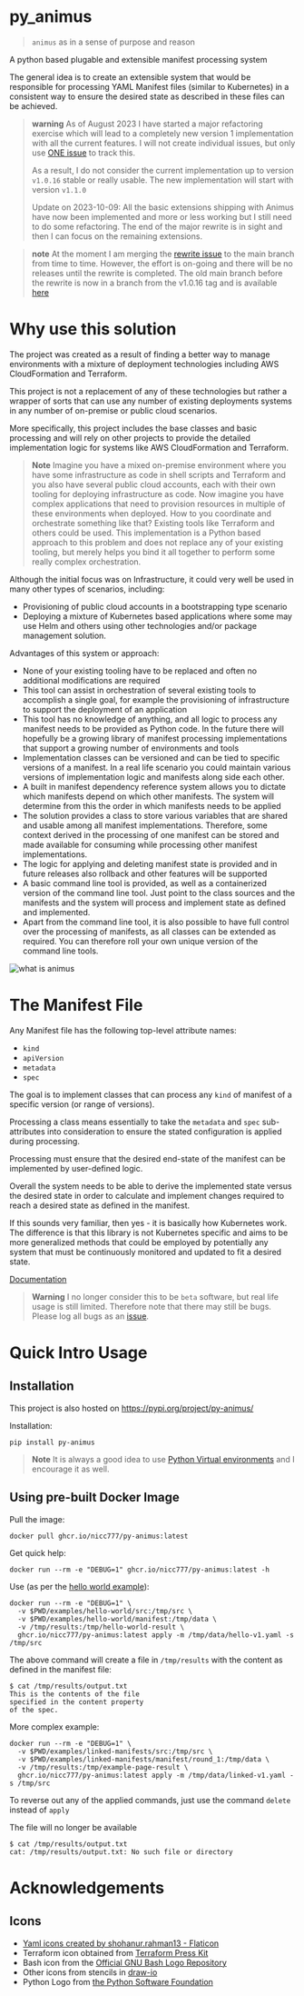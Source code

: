 # py_animus

> `animus` as in a sense of purpose and reason

A python based plugable and extensible manifest processing system

The general idea is to create an extensible system that would be responsible for processing YAML Manifest files (similar to Kubernetes) in a consistent way to ensure the desired state as described in these files can be achieved.

> **warning**
> As of August 2023 I have started a major refactoring exercise which will lead to a completely new version 1 implementation with all the current features. I will not create individual issues, but only use [ONE issue](https://github.com/nicc777/py-animus/issues/83) to track this.
>
> As a result, I do not consider the current implementation up to version `v1.0.16` stable or really usable. The new implementation will start with version `v1.1.0`
>
> Update on 2023-10-09: All the basic extensions shipping with Animus have now been implemented and more or less working but I still need to do some refactoring. The end of the major rewrite is in sight and then I can focus on the remaining extensions.

> **note**
> At the moment I am merging the [rewrite issue](https://github.com/nicc777/py-animus/issues/83) to the main branch from time to time. However, the effort is on-going and there will be no releases until the rewrite is completed. The old main branch before the rewrite is now in a branch from the v1.0.16 tag and is available [here](https://github.com/nicc777/py-animus/tree/old_main_release_v1.0.16)

# Why use this solution

The project was created as a result of finding a better way to manage environments with a mixture of deployment technologies including AWS CloudFormation and Terraform.

This project is not a replacement of any of these technologies but rather a wrapper of sorts that can use any number of existing deployments systems in any number of on-premise or public cloud scenarios.

More specifically, this project includes the base classes and basic processing and will rely on other projects to provide the detailed implementation logic for systems like AWS CloudFormation and Terraform.

> **Note**
> Imagine you have a mixed on-premise environment where you have some infrastructure as code in shell scripts and Terraform and you also have several public cloud accounts, each with their own tooling for deploying infrastructure as code. Now imagine you have complex applications that need to provision resources in multiple of these environments when deployed. How to you coordinate and orchestrate something like that? Existing tools like Terraform and others could be used. This implementation is a Python based approach to this problem and does not replace any of your existing tooling, but merely helps you bind it all together to perform some really complex orchestration.

Although the initial focus was on Infrastructure, it could very well be used in many other types of scenarios, including:

* Provisioning of public cloud accounts in a bootstrapping type scenario
* Deploying a mixture of Kubernetes based applications where some may use Helm and others using other technologies and/or package management solution.

Advantages of this system or approach:

* None of your existing tooling have to be replaced and often no additional modifications are required
* This tool can assist in orchestration of several existing tools to accomplish a single goal, for example the provisioning of infrastructure to support the deployment of an application
* This tool has no knowledge of anything, and all logic to process any manifest needs to be provided as Python code. In the future there will hopefully be a growing library of manifest processing implementations that support a growing number of environments and tools
* Implementation classes can be versioned and can be tied to specific versions of a manifest. In a real life scenario you could maintain various versions of implementation logic and manifests along side each other.
* A built in manifest dependency reference system allows you to dictate which manifests depend on which other manifests. The system will determine from this the order in which manifests needs to be applied
* The solution provides a class to store various variables that are shared and usable among all manifest implementations. Therefore, some context derived in the processing of one manifest can be stored and made available for consuming while processing other manifest implementations.
* The logic for applying and deleting manifest state is provided and in future releases also rollback and other features will be supported
* A basic command line tool is provided, as well as a containerized version of the command line tool. Just point to the class sources and the manifests and the system will process and implement state as defined and implemented.
* Apart from the command line tool, it is also possible to have full control over the processing of manifests, as all classes can be extended as required. You can therefore roll your own unique version of the command line tools.

![what is animus](images/animus.drawio.png)

# The Manifest File

Any Manifest file has the following top-level attribute names:

* `kind`
* `apiVersion`
* `metadata`
* `spec`

The goal is to implement classes that can process any `kind` of manifest of a specific version (or range of versions).

Processing a class means essentially to take the `metadata` and `spec` sub-attributes into consideration to ensure the stated configuration is applied during processing.

Processing must ensure that the desired end-state of the manifest can be implemented by user-defined logic.

Overall the system needs to be able to derive the implemented state versus the desired state in order to calculate and implement changes required to reach a desired state as defined in the manifest.

If this sounds very familiar, then yes - it is basically how Kubernetes work. The difference is that this library is not Kubernetes specific and aims to be more generalized methods that could be employed by potentially any system that must be continuously monitored and updated to fit a desired state.

[Documentation](https://github.com/nicc777/py-animus/tree/main/doc)

> **Warning**
> I no longer consider this to be `beta` software, but real life usage is still limited. Therefore note that there may still be bugs. Please log all bugs as an [issue](https://github.com/nicc777/py-animus/issues).

# Quick Intro Usage

## Installation

This project is also hosted on https://pypi.org/project/py-animus/

Installation:

```shell
pip install py-animus
```

> **Note**
> It is always a good idea to use [Python Virtual environments](https://docs.python.org/3/tutorial/venv.html) and I encourage it as well.

## Using pre-built Docker Image

Pull the image:

```shell
docker pull ghcr.io/nicc777/py-animus:latest
```

Get quick help:

```shell
docker run --rm -e "DEBUG=1" ghcr.io/nicc777/py-animus:latest -h
```

Use (as per the [hello world example](https://github.com/nicc777/py-animus/tree/main/doc)):

```shell
docker run --rm -e "DEBUG=1" \
  -v $PWD/examples/hello-world/src:/tmp/src \
  -v $PWD/examples/hello-world/manifest:/tmp/data \
  -v /tmp/results:/tmp/hello-world-result \
  ghcr.io/nicc777/py-animus:latest apply -m /tmp/data/hello-v1.yaml -s /tmp/src
```

The above command will create a file in `/tmp/results` with the content as defined in the manifest file:

```shell
$ cat /tmp/results/output.txt
This is the contents of the file
specified in the content property
of the spec.
```

More complex example:

```shell
docker run --rm -e "DEBUG=1" \
  -v $PWD/examples/linked-manifests/src:/tmp/src \
  -v $PWD/examples/linked-manifests/manifest/round_1:/tmp/data \
  -v /tmp/results:/tmp/example-page-result \
  ghcr.io/nicc777/py-animus:latest apply -m /tmp/data/linked-v1.yaml -s /tmp/src
```

To reverse out any of the applied commands, just use the command `delete` instead of `apply`

The file will no longer be available

```shell
$ cat /tmp/results/output.txt
cat: /tmp/results/output.txt: No such file or directory
```

# Acknowledgements

## Icons

* <a href="https://www.flaticon.com/free-icons/yaml" title="yaml icons">Yaml icons created by shohanur.rahman13 - Flaticon</a>
* Terraform icon obtained from [Terraform Press Kit](https://www.terraform.io/)
* Bash icon from the [Official GNU Bash Logo Repository](https://github.com/odb/official-bash-logo)
* Other icons from stencils in [draw-io](https://draw-io.net/)
* Python Logo from [the Python Software Foundation](https://www.python.org/community/logos/)